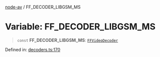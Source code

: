 [node-av](../globals.md) / FF\_DECODER\_LIBGSM\_MS

# Variable: FF\_DECODER\_LIBGSM\_MS

> `const` **FF\_DECODER\_LIBGSM\_MS**: [`FFVideoDecoder`](../type-aliases/FFVideoDecoder.md)

Defined in: [decoders.ts:170](https://github.com/seydx/av/blob/f8631fc881b394300b1479f511d55cf1c370a87f/src/constants/decoders.ts#L170)
